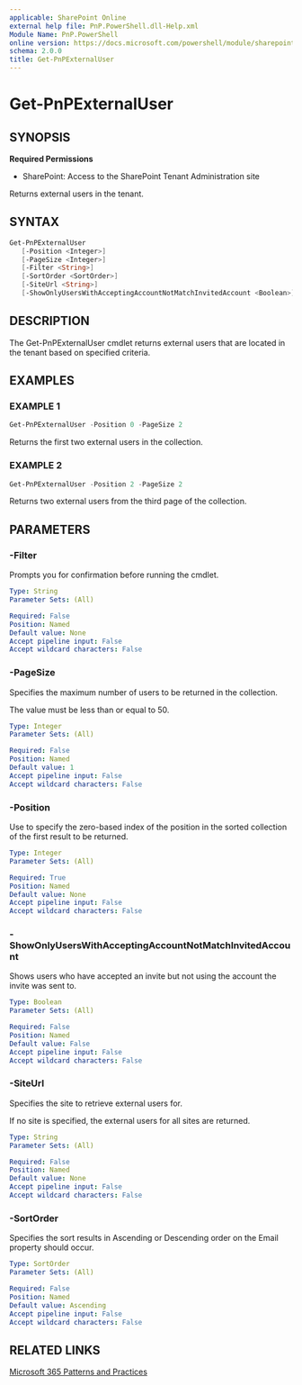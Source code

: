 ```yaml
---
applicable: SharePoint Online
external help file: PnP.PowerShell.dll-Help.xml
Module Name: PnP.PowerShell
online version: https://docs.microsoft.com/powershell/module/sharepoint-pnp/get-pnpexternaluser
schema: 2.0.0
title: Get-PnPExternalUser
---
```


# Get-PnPExternalUser

## SYNOPSIS

**Required Permissions**

* SharePoint: Access to the SharePoint Tenant Administration site

Returns external users in the tenant.

## SYNTAX

```powershell
Get-PnPExternalUser
   [-Position <Integer>]
   [-PageSize <Integer>]
   [-Filter <String>]
   [-SortOrder <SortOrder>]
   [-SiteUrl <String>]
   [-ShowOnlyUsersWithAcceptingAccountNotMatchInvitedAccount <Boolean>]
```

## DESCRIPTION

The Get-PnPExternalUser cmdlet returns external users that are located in the tenant based on specified criteria.

## EXAMPLES

### EXAMPLE 1
```powershell
Get-PnPExternalUser -Position 0 -PageSize 2
```

Returns the first two external users in the collection.

### EXAMPLE 2
```powershell
Get-PnPExternalUser -Position 2 -PageSize 2
```

Returns two external users from the third page of the collection.


## PARAMETERS

### -Filter
Prompts you for confirmation before running the cmdlet.

```yaml
Type: String
Parameter Sets: (All)

Required: False
Position: Named
Default value: None
Accept pipeline input: False
Accept wildcard characters: False
```

### -PageSize
Specifies the maximum number of users to be returned in the collection.

The value must be less than or equal to 50.
```yaml
Type: Integer
Parameter Sets: (All)

Required: False
Position: Named
Default value: 1
Accept pipeline input: False
Accept wildcard characters: False
```

### -Position
Use to specify the zero-based index of the position in the sorted collection of the first result to be returned.

```yaml
Type: Integer
Parameter Sets: (All)

Required: True
Position: Named
Default value: None
Accept pipeline input: False
Accept wildcard characters: False
```

### -ShowOnlyUsersWithAcceptingAccountNotMatchInvitedAccount
Shows users who have accepted an invite but not using the account the invite was sent to.

```yaml
Type: Boolean
Parameter Sets: (All)

Required: False
Position: Named
Default value: False
Accept pipeline input: False
Accept wildcard characters: False
```

### -SiteUrl
Specifies the site to retrieve external users for.

If no site is specified, the external users for all sites are returned.

```yaml
Type: String
Parameter Sets: (All)

Required: False
Position: Named
Default value: None
Accept pipeline input: False
Accept wildcard characters: False
```

### -SortOrder
Specifies the sort results in Ascending or Descending order on the Email property should occur.

```yaml
Type: SortOrder
Parameter Sets: (All)

Required: False
Position: Named
Default value: Ascending
Accept pipeline input: False
Accept wildcard characters: False
```

## RELATED LINKS

[Microsoft 365 Patterns and Practices](https://aka.ms/m365pnp)